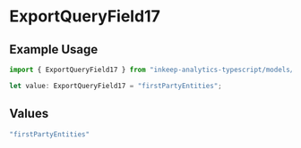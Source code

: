 # ExportQueryField17

## Example Usage

```typescript
import { ExportQueryField17 } from "inkeep-analytics-typescript/models/operations";

let value: ExportQueryField17 = "firstPartyEntities";
```

## Values

```typescript
"firstPartyEntities"
```
